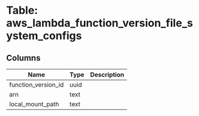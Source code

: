 
# Table: aws_lambda_function_version_file_system_configs

## Columns
| Name        | Type           | Description  |
| ------------- | ------------- | -----  |
|function_version_id|uuid||
|arn|text||
|local_mount_path|text||
